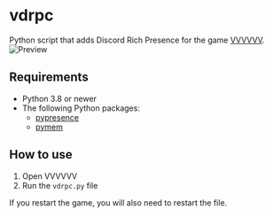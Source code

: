 # vdrpc
Python script that adds Discord Rich Presence for the game [VVVVVV](https://thelettervsixtim.es/).  
![Preview](https://i.imgur.com/JYT6D9j.png)

## Requirements
* Python 3.8 or newer
* The following Python packages:
    * [pypresence](https://pypi.org/project/pypresence/1.0.2/)
    * [pymem](https://pypi.org/project/Pymem/)

## How to use
1. Open VVVVVV
2. Run the `vdrpc.py` file
  
If you restart the game, you will also need to restart the file.

